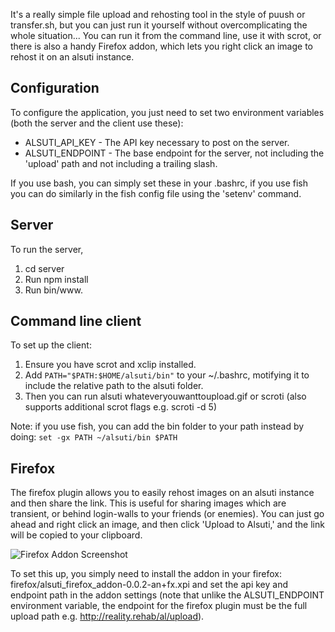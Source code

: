 It's a really simple file upload and rehosting tool in the style of puush or transfer.sh, but you can just run it yourself without overcomplicating the whole situation... You can run it from the command line, use it with scrot, or there is also a handy Firefox addon, which lets you right click an image to rehost it on an alsuti instance.

## Configuration

To configure the application, you just need to set two environment variables (both the server and the client use these):

* ALSUTI_API_KEY - The API key necessary to post on the server.
* ALSUTI_ENDPOINT - The base endpoint for the server, not including the 'upload' path and not including a trailing slash.

If you use bash, you can simply set these in your .bashrc, if you use fish you can do similarly in the fish config file using the 'setenv' command.

## Server

To run the server, 

1. cd server
1. Run npm install
2. Run bin/www.

## Command line client

To set up the client:

1. Ensure you have scrot and xclip installed.
2. Add ```PATH="$PATH:$HOME/alsuti/bin"``` to your ~/.bashrc, motifying it to include the relative path to the alsuti folder.
3. Then you can run alsuti whateveryouwanttoupload.gif or scroti (also supports additional scrot flags e.g. scroti -d 5)

Note: if you use fish, you can add the bin folder to your path instead by doing: ```set -gx PATH ~/alsuti/bin $PATH```

## Firefox

The firefox plugin allows you to easily rehost images on an alsuti instance and then share the link. This is useful for sharing images which are transient, or behind login-walls to your friends (or enemies). You can just go ahead and right click an image, and then click 'Upload to Alsuti,' and the link will be copied to your clipboard.

![Firefox Addon Screenshot](http://reality.rehab/al/VyFaTRiox.png)

To set this up, you simply need to install the addon in your firefox: firefox/alsuti_firefox_addon-0.0.2-an+fx.xpi and set the api key and endpoint path in the addon settings (note that unlike the ALSUTI_ENDPOINT environment variable, the endpoint for the firefox plugin must be the full upload path e.g. http://reality.rehab/al/upload).
